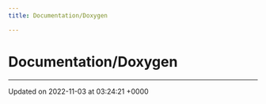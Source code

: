 ```yaml
---
title: Documentation/Doxygen

---
```


# Documentation/Doxygen








-------------------------------

Updated on 2022-11-03 at 03:24:21 +0000
